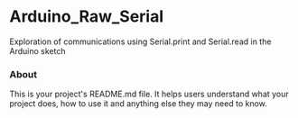 Arduino_Raw_Serial
==================

Exploration of communications using Serial.print and Serial.read in the Arduino sketch

### About

This is your project's README.md file. It helps users understand what your
project does, how to use it and anything else they may need to know.